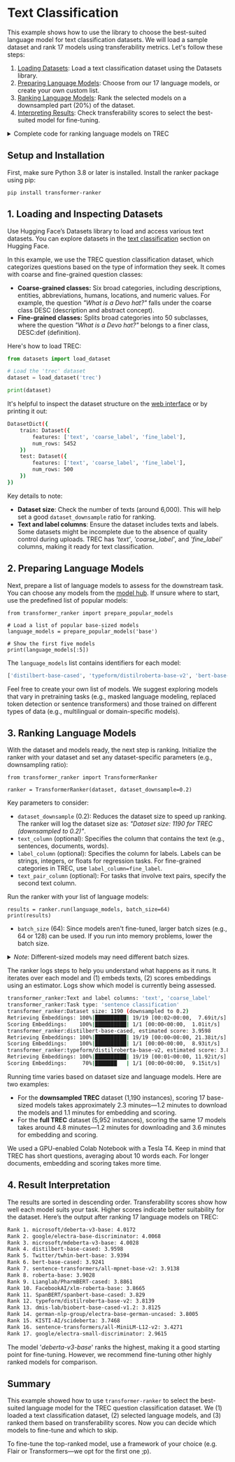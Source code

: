 # Text Classification

This example shows how to use the library to choose the best-suited language model for text classification datasets.
We will load a sample dataset and rank 17 models using transferability metrics.
Let's follow these steps:

1. [Loading Datasets](#1-loading-and-inspecting-datasets): Load a text classification dataset using the Datasets library.
2. [Preparing Language Models](#2-preparing-language-models): Choose from our 17 language models, or create your own custom list.
3. [Ranking Language Models](#3-ranking-language-models): Rank the selected models on a downsampled part (20%) of the dataset.
4. [Interpreting Results](#4-result-interpretation): Check transferability scores to select the best-suited model for fine-tuning.

<details>
<summary>
Complete code for ranking language models on TREC<br>
</summary>

```python3
from datasets import load_dataset
from transformer_ranker import TransformerRanker, prepare_popular_models

# Load a dataset
dataset = load_dataset('trec')

# Load a predefined models or create your own list of models
language_models = prepare_popular_models('base')

# Initialize the ranker with the dataset
ranker = TransformerRanker(dataset, dataset_downsample=0.2)

# Run it with your models
results = ranker.run(language_models, batch_size=64)

# Inspect results
print(results)
```

</details>

## Setup and Installation

First, make sure Python 3.8 or later is installed. Install the ranker package using pip:

```
pip install transformer-ranker
```

## 1. Loading and Inspecting Datasets

Use Hugging Face’s Datasets library to load and access various text datasets.
You can explore datasets in the [text classification](https://huggingface.co/datasets?task_categories=task_categories:text-classification&sort=trending) section on Hugging Face.

In this example, we use the TREC question classification dataset, which categorizes questions based on the type of information they seek.
It comes with coarse and fine-grained question classes:

- **Coarse-grained classes:** Six broad categories, including descriptions, entities, abbreviations, humans, locations, and numeric values. For example, the question _"What is a Devo hat?"_ falls under the coarse class DESC (description and abstract concept).
- **Fine-grained classes:** Splits broad categories into 50 subclasses, where the question _"What is a Devo hat?"_ belongs to a finer class, DESC:def (definition).

Here's how to load TREC:

```python
from datasets import load_dataset

# Load the 'trec' dataset
dataset = load_dataset('trec')

print(dataset)
```

It's helpful to inspect the dataset structure on the [web interface](https://huggingface.co/datasets/trec) or by printing it out:

```bash
DatasetDict({
    train: Dataset({
        features: ['text', 'coarse_label', 'fine_label'],
        num_rows: 5452
    })
    test: Dataset({
        features: ['text', 'coarse_label', 'fine_label'],
        num_rows: 500
    })
})

```

Key details to note:
- __Dataset size__: Check the number of texts (around 6,000). This will help set a good `dataset_downsample` ratio for ranking.
- __Text and label columns__: Ensure the dataset includes texts and labels. Some datasets might be incomplete due to the absence of quality control during uploads. TREC has _'text'_, _'coarse_label'_, and _'fine_label'_ columns, making it ready for text classification.

## 2. Preparing Language Models

Next, prepare a list of language models to assess for the downstream task.
You can choose any models from the [model hub](https://huggingface.co/models).
If unsure where to start, use the predefined list of popular models:

```python3
from transformer_ranker import prepare_popular_models

# Load a list of popular base-sized models
language_models = prepare_popular_models('base')

# Show the first five models
print(language_models[:5])
```

The `language_models` list contains identifiers for each model:

```bash
['distilbert-base-cased', 'typeform/distilroberta-base-v2', 'bert-base-cased', 'SpanBERT/spanbert-base-cased', 'roberta-base']
```

Feel free to create your own list of models. 
We suggest exploring models that vary in pretraining tasks (e.g., masked language modeling, replaced token detection or sentence transformers) and those trained on different types of data (e.g., multilingual or domain-specific models).

## 3. Ranking Language Models

With the dataset and models ready, the next step is ranking.
Initialize the ranker with your dataset and set any dataset-specific parameters (e.g., downsampling ratio):

```python3
from transformer_ranker import TransformerRanker

ranker = TransformerRanker(dataset, dataset_downsample=0.2)
```

Key parameters to consider:
- `dataset_downsample` (0.2): Reduces the dataset size to speed up ranking. The ranker will log the dataset size as: _"Dataset size: 1190 for TREC (downsampled to 0.2)"_.
- `text_column` (optional): Specifies the column that contains the text (e.g., sentences, documents, words).
- `label_column` (optional): Specifies the column for labels. Labels can be strings, integers, or floats for regression tasks. For fine-grained categories in TREC, use `label_column=fine_label`.
- `text_pair_column` (optional): For tasks that involve text pairs, specify the second text column.

Run the ranker with your list of language models:

```python3
results = ranker.run(language_models, batch_size=64)
print(results)
```

- `batch_size` (64): Since models aren't fine-tuned, larger batch sizes (e.g., 64 or 128) can be used. If you run into memory problems, lower the batch size.

<details>
<summary>
<em>Note</em>: Different-sized models may need different batch sizes.<br>
</summary>

```python3
from datasets import load_dataset
from transformer_ranker import TransformerRanker

dataset = load_dataset('trec')

ranker = TransformerRanker(dataset=dataset, dataset_downsample=0.2)

# Step 1: Rank small models
small_models = ['prajjwal1/bert-tiny', 'google/electra-small-discriminator']

# ... using a large batch size
result = ranker.run(models=small_models, batch_size=124)

# Step 2: Add rankings of larger models
large_models = ['bert-large-cased', 'google/electra-large-discriminator']

## ... using a small batch size
result.append(ranker.run(batch_size=16, models=large_models))

# Look at merged results
print(result)
```

</details>

The ranker logs steps to help you understand what happens as it runs.
It iterates over each model and (1) embeds texts, (2) scores embeddings using an estimator.
Logs show which model is currently being assessed.

```bash
transformer_ranker:Text and label columns: 'text', 'coarse_label'
transformer_ranker:Task type: 'sentence classification'
transformer_ranker:Dataset size: 1190 (downsampled to 0.2)
Retrieving Embeddings: 100%|██████████| 19/19 [00:02<00:00,  7.69it/s]
Scoring Embeddings:    100%|██████████| 1/1 [00:00<00:00,  1.01it/s]
transformer_ranker:distilbert-base-cased, estimated score: 3.9598
Retrieving Embeddings: 100%|██████████| 19/19 [00:00<00:00, 21.38it/s]
Scoring Embeddings:    100%|██████████| 1/1 [00:00<00:00,  8.93it/s]
transformer_ranker:typeform/distilroberta-base-v2, estimated score: 3.8139
Retrieving Embeddings: 100%|██████████| 19/19 [00:01<00:00, 11.92it/s]
Scoring Embeddings:     70%|███████   | 1/1 [00:00<00:00,  9.15it/s]
```

Running time varies based on dataset size and language models. Here are two examples:

- For the **downsampled TREC** dataset (1,190 instances), scoring 17 base-sized models takes approximately 2.3 minutes—1.2 minutes to download the models and 1.1 minutes for embedding and scoring.
- For the **full TREC** dataset (5,952 instances), scoring the same 17 models takes around 4.8 minutes—1.2 minutes for downloading and 3.6 minutes for embedding and scoring.

We used a GPU-enabled Colab Notebook with a Tesla T4.
Keep in mind that TREC has short questions, averaging about 10 words each.
For longer documents, embedding and scoring takes more time.

## 4. Result Interpretation

The results are sorted in descending order.
Transferability scores show how well each model suits your task.
Higher scores indicate better suitability for the dataset.
Here’s the output after ranking 17 language models on TREC:

```bash
Rank 1. microsoft/deberta-v3-base: 4.0172
Rank 2. google/electra-base-discriminator: 4.0068
Rank 3. microsoft/mdeberta-v3-base: 4.0028
Rank 4. distilbert-base-cased: 3.9598
Rank 5. Twitter/twhin-bert-base: 3.9394
Rank 6. bert-base-cased: 3.9241
Rank 7. sentence-transformers/all-mpnet-base-v2: 3.9138
Rank 8. roberta-base: 3.9028
Rank 9. Lianglab/PharmBERT-cased: 3.8861
Rank 10. FacebookAI/xlm-roberta-base: 3.8665
Rank 11. SpanBERT/spanbert-base-cased: 3.829
Rank 12. typeform/distilroberta-base-v2: 3.8139
Rank 13. dmis-lab/biobert-base-cased-v1.2: 3.8125
Rank 14. german-nlp-group/electra-base-german-uncased: 3.8005
Rank 15. KISTI-AI/scideberta: 3.7468
Rank 16. sentence-transformers/all-MiniLM-L12-v2: 3.4271
Rank 17. google/electra-small-discriminator: 2.9615
```

The model '_deberta-v3-base_' ranks the highest, making it a good starting point for fine-tuning.
However, we recommend fine-tuning other highly ranked models for comparison.

## Summary

This example showed how to use `transformer-ranker` to select the best-suited language model for the TREC question classification dataset.
We (1) loaded a text classification dataset, (2) selected language models, and (3) ranked them based on transferability scores.
Now you can decide which models to fine-tune and which to skip.

To fine-tune the top-ranked model, use a framework of your choice (e.g. Flair or Transformers—we opt for the first one ;p).
